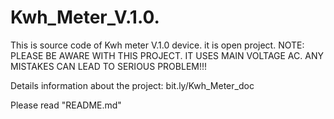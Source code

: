 # Kwh_Meter_V.1.0.

This is source code of Kwh meter V.1.0 device. it is open project.
NOTE: PLEASE BE AWARE WITH THIS PROJECT. IT USES MAIN VOLTAGE AC. ANY MISTAKES CAN LEAD TO SERIOUS PROBLEM!!!

Details information about the project: bit.ly/Kwh_Meter_doc 

Please read "README.md"
